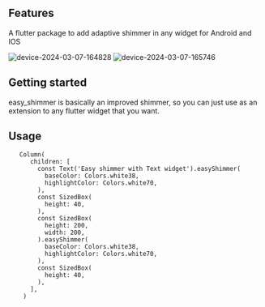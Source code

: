
## Features

A flutter package to add adaptive shimmer in any widget for Android and IOS

![device-2024-03-07-164828](https://github.com/WhiteOrange/easy_shimmer/assets/162456479/4c0d3746-c9ca-46e5-96eb-ee59df8bdfbd)
![device-2024-03-07-165746](https://github.com/WhiteOrange/easy_shimmer/assets/162456479/3a1de6e5-84d4-4105-a2e5-3c4b4a454595)

## Getting started

easy_shimmer is basically an improved shimmer, so you can just use as an extension to any flutter widget that you want.

## Usage

```flutter
   Column(
      children: [
        const Text('Easy shimmer with Text widget').easyShimmer(
          baseColor: Colors.white38,
          highlightColor: Colors.white70,
        ),
        const SizedBox(
          height: 40,
        ),
        const SizedBox(
          height: 200,
          width: 200,
        ).easyShimmer(
          baseColor: Colors.white38,
          highlightColor: Colors.white70,
        ),
        const SizedBox(
          height: 40,
        ),
      ],
    )
```


